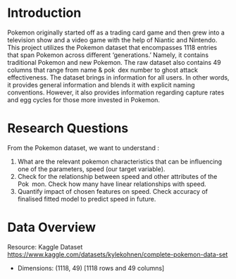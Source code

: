# Introduction
Pokemon originally started off as a trading card game and then grew into a
television show and a video game with the help of Niantic and Nintendo. This project
utilizes the Pokemon dataset that encompasses 1118 entries that span Pokemon
across different ‘generations.’ Namely, it contains traditional Pokemon and new
Pokemon. The raw dataset also contains 49 columns that range from name &
pok dex number to ghost attack effectiveness. The dataset brings in information for
all users. In other words, it provides general information and blends it with explicit
naming conventions. However, it also provides information regarding capture rates
and egg cycles for those more invested in Pokemon.

# Research Questions
From the Pokemon dataset, we want to understand :
1. What are the relevant pokemon characteristics that can be influencing one of
the parameters, speed (our target variable).
2. Check for the relationship between speed and other attributes of the
Pok mon. Check how many have linear relationships with speed.
3. Quantify impact of chosen features on speed. Check accuracy of finalised
fitted model to predict speed in future.

# Data Overview
Resource: Kaggle Dataset  <a> https://www.kaggle.com/datasets/kylekohnen/complete-pokemon-data-set </a>
- Dimensions: (1118, 49) [1118 rows and 49 columns]
